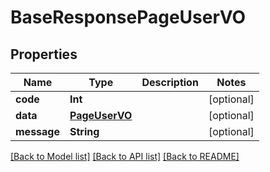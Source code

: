 # BaseResponsePageUserVO

## Properties
Name | Type | Description | Notes
------------ | ------------- | ------------- | -------------
**code** | **Int** |  | [optional] 
**data** | [**PageUserVO**](PageUserVO.md) |  | [optional] 
**message** | **String** |  | [optional] 

[[Back to Model list]](../README.md#documentation-for-models) [[Back to API list]](../README.md#documentation-for-api-endpoints) [[Back to README]](../README.md)


